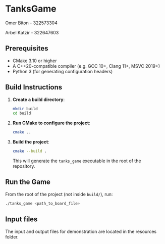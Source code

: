 # TanksGame

Omer Biton - 322573304

Arbel Katzir - 322647603

## Prerequisites

- CMake 3.10 or higher
- A C++20-compatible compiler (e.g. GCC 10+, Clang 11+, MSVC 2019+)
- Python 3 (for generating configuration headers)

## Build Instructions

1. **Create a build directory**:

   ```sh
   mkdir build
   cd build
   ```

2. **Run CMake to configure the project**:

   ```sh
   cmake ..
   ```

3. **Build the project**:

   ```sh
   cmake --build .
   ```

   This will generate the `tanks_game` executable in the root of the repository.

## Run the Game

From the root of the project (not inside `build/`), run:

```sh
./tanks_game <path_to_board_file>
```

## Input files

The input and output files for demonstration are located in the resources folder.